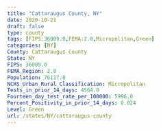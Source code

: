 ```yaml
---
title: "Cattaraugus County, NY"
date: 2020-10-21
draft: false
type: county
tags: [FIPS:36009.0,FEMA:2.0,Micropolitan,Green]
categories: [NY]
County: Cattaraugus County
State: NY
FIPS: 36009.0
FEMA_Region: 2.0
Population: 76117.0
NCHS_Urban_Rural_Classification: Micropolitan
Tests_in_prior_14_days: 4564.0
Fourteen_day_test_rate_per_100000: 5996.0
Percent_Positivity_in_prior_14_days: 0.024
Level: Green
url: /states/NY/cattaraugus-county
---
```



